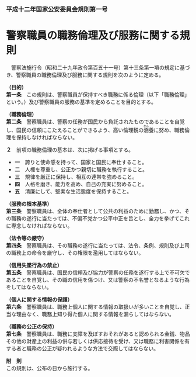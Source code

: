 ### 平成十二年国家公安委員会規則第一号  
# 警察職員の職務倫理及び服務に関する規則  
　警察法施行令（昭和二十九年政令第百五十一号）第十三条第一項の規定に基づき、警察職員の職務倫理及び服務に関する規則を次のように定める。  
  
**（目的）**  
**第一条**　この規則は、警察職員が保持すべき職務に係る倫理（以下「職務倫理」という。）及び警察職員の服務の基準を定めることを目的とする。  
  
**（職務倫理）**  
**第二条**　警察職員は、警察の任務が国民から負託されたものであることを自覚し、国民の信頼にこたえることができるよう、高い倫理観の<ruby>涵<rt>かん</rt></ruby>養に努め、職務倫理を保持しなければならない。  
  
**２**　前項の職務倫理の基本は、次に掲げる事項とする。  
* **一**　誇りと使命感を持って、国家と国民に奉仕すること。  
* **二**　人権を尊重し、公正かつ親切に職務を執行すること。  
* **三**　規律を厳正に保持し、相互の連帯を強めること。  
* **四**　人格を磨き、能力を高め、自己の充実に努めること。  
* **五**　清廉にして、堅実な生活態度を保持すること。  
  
**（服務の根本基準）**  
**第三条**　警察職員は、全体の奉仕者として公共の利益のために勤務し、かつ、その職務の遂行に当たっては、不偏不党かつ公平中正を旨とし、全力を挙げてこれに専念しなければならない。  
  
**（法令等の厳守）**  
**第四条**　警察職員は、その職務の遂行に当たっては、法令、条例、規則及び上司の職務上の命令を厳守し、その権限を濫用してはならない。  
  
**（信用失墜行為の禁止）**  
**第五条**　警察職員は、国民の信頼及び協力が警察の任務を遂行する上で不可欠であることを自覚し、その職の信用を傷つけ、又は警察の不名誉となるような行為をしてはならない。  
  
**（個人に関する情報の保護）**  
**第六条**　警察職員は、職務上個人に関する情報の取扱いが多いことを自覚し、正当な理由なく、職務上知り得た個人に関する情報を漏らしてはならない。  
  
**（職務の公正の保持）**  
**第七条**　警察職員は、職務に支障を及ぼすおそれがあると認められる金銭、物品その他の財産上の利益の供与若しくは供応接待を受け、又は職務に利害関係を有する者と職務の公正が疑われるような方法で交際してはならない。  
  
**附　則**  
この規則は、公布の日から施行する。  
  

